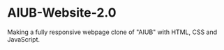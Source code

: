 # AIUB-Website-2.0
Making a fully responsive webpage clone of "AIUB" with HTML, CSS and JavaScript.
